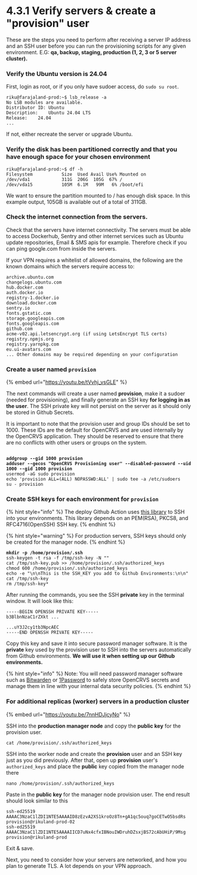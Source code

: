 # 4.3.1 Verify servers & create a "provision" user

These are the steps you need to perform after receiving a server IP address and an SSH user before you can run the provisioning scripts for any given environment. E.G: **qa, backup, staging, production (1, 2, 3 or 5 server cluster).**&#x20;

### Verify the Ubuntu version is 24.04

First, login as root, or if you only have sudoer access, do `sudo su root`.

```
riku@farajaland-prod:~$ lsb_release -a
No LSB modules are available.
Distributor ID:	Ubuntu
Description:	Ubuntu 24.04 LTS
Release:	24.04
...
```

If not, either recreate the server or upgrade Ubuntu.

### Verify the disk has been partitioned correctly and  that you have enough space for your chosen environment

```
riku@farajaland-prod:~$ df -h
Filesystem           Size  Used Avail Use% Mounted on
/dev/vda1            311G  206G  105G  67% /
/dev/vda15           105M  6.1M   99M   6% /boot/efi
```

We want to ensure the partition mounted to / has enough disk space. In this example output, 105GB is available out of a total of 311GB.

### Check the internet connection from the servers.

Check that the servers have internet connectivity.  The servers must be able to access Dockerhub, Sentry and other internet services such as Ubuntu update repositories, Email & SMS apis for example.  Therefore check if you can ping google.com from inside the servers.

If your VPN requires a whitelist of allowed domains, the following are the known domains which the servers require access to:

```
archive.ubuntu.com
changelogs.ubuntu.com
hub.docker.com
auth.docker.io
registry-1.docker.io
download.docker.com
sentry.io
fonts.gstatic.com
storage.googleapis.com
fonts.googleapis.com 
github.com
acme-v02.api.letsencrypt.org (if using LetsEncrypt TLS certs)
registry.npmjs.org
registry.yarnpkg.com
eu.ui-avatars.com
... Other domains may be required depending on your configuration
```

### Create a user named `provision`

{% embed url="https://youtu.be/tVvhj_vsGLE" %}

The next commands will create a user named **provision**, make it a sudoer (needed for provisioning), and finally generate an SSH key **for logging in as the user**. The SSH private key will not persist on the server as it should only be stored in Github Secrets.

It is important to note that the provision user and group IDs should be set to 1000. These IDs are the default for OpenCRVS and are used internally by the OpenCRVS application. They should be reserved to ensure that there are no conflicts with other users or groups on the system.

<pre><code>
<strong>addgroup --gid 1000 provision</strong>
<strong>adduser --gecos "OpenCRVS Provisioning user" --disabled-password --uid 1000 --gid 1000 provision</strong>
usermod -aG sudo provision
echo 'provision ALL=(ALL) NOPASSWD:ALL' | sudo tee -a /etc/sudoers
su - provision
</code></pre>


### Create SSH keys for each environment for `provision`

{% hint style="info" %}
The deploy Github Action uses [this library](https://github.com/shimataro/ssh-key-action) to SSH into your environments.  This library depends on an PEM(RSA), PKCS8, and RFC4716(OpenSSH) SSH key.
{% endhint %}

{% hint style="warning" %}
For production servers, SSH keys should only be created for the manager node.&#x20;
{% endhint %}

<pre><code><strong>mkdir -p /home/provision/.ssh
</strong>ssh-keygen -t rsa -f /tmp/ssh-key -N ""
cat /tmp/ssh-key.pub >> /home/provision/.ssh/authorized_keys
chmod 600 /home/provision/.ssh/authorized_keys
echo -e "\n\nThis is the SSH_KEY you add to Github Environments:\n\n"
cat /tmp/ssh-key
rm /tmp/ssh-key*
</code></pre>

After running the commands, you see the SSH **private** key in the terminal window.  It will look like this:&#x20;

```
-----BEGIN OPENSSH PRIVATE KEY-----
b3BlbnNzaC1rZXkt ...

...uY3J2cy1tb3NpcAEC
-----END OPENSSH PRIVATE KEY-----
```

Copy this key and save it into secure password manager software.  It is the **private** key used by the provision user to SSH into the servers automatically from Github environments.  **We will use it when setting up our Github environments.**

{% hint style="info" %}
Note: You will need password manager software such as [Bitwarden](https://bitwarden.com/) or [1Password](https://1password.com/) to safely store OpenCRVS secrets and manage them in line with your internal data security policies.
{% endhint %}



### For additional replicas (worker) servers in a production cluster

{% embed url="https://youtu.be/7nnHDJjcyNo" %}

SSH into the **production manager node** and copy the **public key** for the provision user.

```
cat /home/provision/.ssh/authorized_keys
```

SSH into the worker node and create the **provision** user and an SSH key just as you did previously.  After that, open up **provision** user's `authorized_keys` and place the **public** key copied from the manager node there

```
nano /home/provision/.ssh/authorized_keys
```

Paste in the **public key** for the manager node provision user.  The end result should look similar to this

```
ssh-ed25519 AAAAC3NzaC1lZDI1NTE5AAAAID8zEzvA2XS1kroOz8Tn+gA1qc5ouq7goCETwO5bsdRs provision@rikuland-prod-02
ssh-ed25519 AAAAC3NzaC1lZDI1NTE5AAAAIICD7uNx4cfxIBNouIWDruhDZsxjBS72cAbUHiP/9Msg provision@rikuland-prod
```

Exit & save.



Next, you need to consider how your servers are networked, and how you plan to generate TLS.  A lot depends on your VPN approach.

